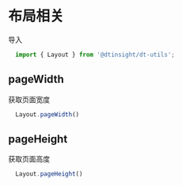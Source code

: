 # 布局相关
导入
````js
  import { Layout } from '@dtinsight/dt-utils';
````
## pageWidth
获取页面宽度
```js
  Layout.pageWidth()
```
## pageHeight
获取页面高度
```js
  Layout.pageHeight()
```